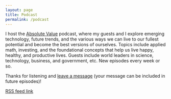 ```yaml
---
layout: page
title: Podcast
permalink: /podcast
---
```


I host the [Absolute Value](https://anchor.fm/daniel-ling) podcast, where my guests and I explore emerging technology, future trends, and the various ways we can live to our fullest potential and become the best versions of ourselves. Topics include applied math, investing, and the foundational concepts that help us live happy, healthy, and productive lives. Guests include world leaders in science, technology, business, and government, etc. New episodes every week or so.

Thanks for listening and [leave a message](https://anchor.fm/daniel-ling/message) (your message can be included in future episodes)!

[RSS feed link](http://www.danielyling.com/feed.xml)

<link href='http://www.danielyling.com/feed.xml' rel='alternate' type='application/atom+xml'>
